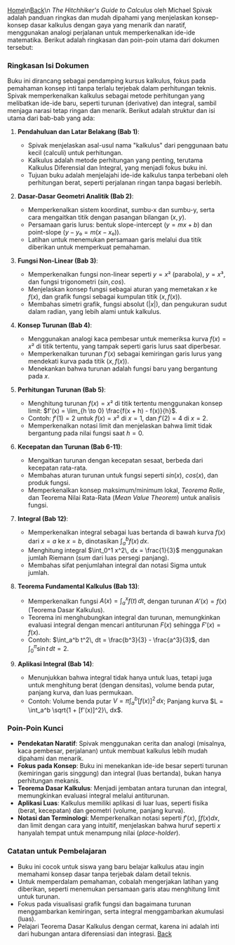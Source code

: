 [Home](../)\n[Back](./)\n
*The Hitchhiker's Guide to Calculus* oleh Michael Spivak adalah panduan ringkas dan mudah dipahami yang menjelaskan konsep-konsep dasar kalkulus dengan gaya yang menarik dan naratif, menggunakan analogi perjalanan untuk memperkenalkan ide-ide matematika. Berikut adalah ringkasan dan poin-poin utama dari dokumen tersebut:

### Ringkasan Isi Dokumen
Buku ini dirancang sebagai pendamping kursus kalkulus, fokus pada pemahaman konsep inti tanpa terlalu terjebak dalam perhitungan teknis. Spivak memperkenalkan kalkulus sebagai metode perhitungan yang melibatkan ide-ide baru, seperti turunan (derivative) dan integral, sambil menjaga narasi tetap ringan dan menarik. Berikut adalah struktur dan isi utama dari bab-bab yang ada:

1. **Pendahuluan dan Latar Belakang (Bab 1)**:
   - Spivak menjelaskan asal-usul nama "kalkulus" dari penggunaan batu kecil (calculi) untuk perhitungan.
   - Kalkulus adalah metode perhitungan yang penting, terutama Kalkulus Diferensial dan Integral, yang menjadi fokus buku ini.
   - Tujuan buku adalah menjelajahi ide-ide kalkulus tanpa terbebani oleh perhitungan berat, seperti perjalanan ringan tanpa bagasi berlebih.

2. **Dasar-Dasar Geometri Analitik (Bab 2)**:
   - Memperkenalkan sistem koordinat, sumbu-x dan sumbu-y, serta cara mengaitkan titik dengan pasangan bilangan $(x, y)$.
   - Persamaan garis lurus: bentuk slope-intercept $(y = mx + b)$ dan point-slope $(y - y₀ = m(x - x₀))$.
   - Latihan untuk menemukan persamaan garis melalui dua titik diberikan untuk memperkuat pemahaman.

3. **Fungsi Non-Linear (Bab 3)**:
   - Memperkenalkan fungsi non-linear seperti $y = x²$ (parabola), $y = x³$, dan fungsi trigonometri $(sin, cos)$.
   - Menjelaskan konsep fungsi sebagai aturan yang memetakan $x$ ke $f(x)$, dan grafik fungsi sebagai kumpulan titik $(x, f(x))$.
   - Membahas simetri grafik, fungsi absolut $(|x|)$, dan pengukuran sudut dalam radian, yang lebih alami untuk kalkulus.

4. **Konsep Turunan (Bab 4)**:
   - Menggunakan analogi kaca pembesar untuk memeriksa kurva $f(x) = x²$ di titik tertentu, yang tampak seperti garis lurus saat diperbesar.
   - Memperkenalkan turunan $f'(x)$ sebagai kemiringan garis lurus yang mendekati kurva pada titik $(x, f(x))$.
   - Menekankan bahwa turunan adalah fungsi baru yang bergantung pada $x$.

5. **Perhitungan Turunan (Bab 5)**:
   - Menghitung turunan $f(x) = x²$ di titik tertentu menggunakan konsep limit: $f'(x) = \lim_{h \to 0} \frac{f(x + h) - f(x)}{h}$.
   - Contoh: $f'(1) = 2$ untuk $f(x) = x²$ di $x = 1$, dan $f'(2) = 4$ di $x = 2$.
   - Memperkenalkan notasi limit dan menjelaskan bahwa limit tidak bergantung pada nilai fungsi saat $h = 0$.

6. **Kecepatan dan Turunan (Bab 6-11)**:
   - Mengaitkan turunan dengan kecepatan sesaat, berbeda dari kecepatan rata-rata.
   - Membahas aturan turunan untuk fungsi seperti $sin(x)$, $cos(x)$, dan produk fungsi.
   - Memperkenalkan konsep maksimum/minimum lokal, *Teorema Rolle*, dan Teorema Nilai Rata-Rata (*Mean Value Theorem*) untuk analisis fungsi.

7. **Integral (Bab 12)**:
   - Memperkenalkan integral sebagai luas bertanda di bawah kurva $f(x)$ dari $x = a$ ke $x = b$, dinotasikan $\int_a^b f(x)\, dx$.
   - Menghitung integral $\int_0^1 x^2\, dx = \frac{1}{3}$ menggunakan jumlah Riemann (*sum* dari luas persegi panjang).
   - Membahas sifat penjumlahan integral dan notasi Sigma untuk jumlah.

8. **Teorema Fundamental Kalkulus (Bab 13)**:
   - Memperkenalkan fungsi $A(x) = \int_a^x f(t)\, dt$, dengan turunan $A'(x) = f(x)$ (Teorema Dasar Kalkulus).
   - Teorema ini menghubungkan integral dan turunan, memungkinkan evaluasi integral dengan mencari antiturunan $F(x)$ sehingga $F'(x) = f(x)$.
   - Contoh: $\int_a^b t^2\, dt = \frac{b^3}{3} - \frac{a^3}{3}$, dan $\int_0^\pi \sin t\, dt = 2$.

9. **Aplikasi Integral (Bab 14)**:
   - Menunjukkan bahwa integral tidak hanya untuk luas, tetapi juga untuk menghitung berat (dengan densitas), volume benda putar, panjang kurva, dan luas permukaan.
   - Contoh: Volume benda putar $V = \pi \int_a^b [f(x)]^2\, dx$; Panjang kurva $L = \int_a^b \sqrt{1 + [f'(x)]^2}\, dx$.

### Poin-Poin Kunci
- **Pendekatan Naratif**: Spivak menggunakan cerita dan analogi (misalnya, kaca pembesar, perjalanan) untuk membuat kalkulus lebih mudah dipahami dan menarik.
- **Fokus pada Konsep**: Buku ini menekankan ide-ide besar seperti turunan (kemiringan garis singgung) dan integral (luas bertanda), bukan hanya perhitungan mekanis.
- **Teorema Dasar Kalkulus**: Menjadi jembatan antara turunan dan integral, memungkinkan evaluasi integral melalui antiturunan.
- **Aplikasi Luas**: Kalkulus memiliki aplikasi di luar luas, seperti fisika (berat, kecepatan) dan geometri (volume, panjang kurva).
- **Notasi dan Terminologi**: Memperkenalkan notasi seperti $f'(x)$, $∫ f(x) dx$, dan limit dengan cara yang intuitif, menjelaskan bahwa huruf seperti $x$ hanyalah tempat untuk menampung nilai (*place-holder*).

### Catatan untuk Pembelajaran
- Buku ini cocok untuk siswa yang baru belajar kalkulus atau ingin memahami konsep dasar tanpa terjebak dalam detail teknis.
- Untuk memperdalam pemahaman, cobalah mengerjakan latihan yang diberikan, seperti menemukan persamaan garis atau menghitung limit untuk turunan.
- Fokus pada visualisasi grafik fungsi dan bagaimana turunan menggambarkan kemiringan, serta integral menggambarkan akumulasi (luas).
- Pelajari Teorema Dasar Kalkulus dengan cermat, karena ini adalah inti dari hubungan antara diferensiasi dan integrasi.
[Back](./)
